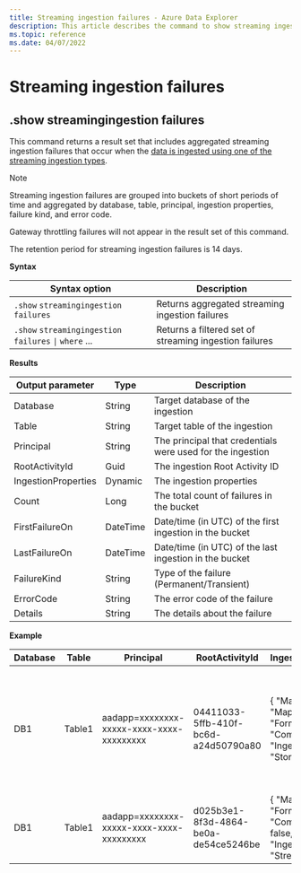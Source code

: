 ```yaml
---
title: Streaming ingestion failures - Azure Data Explorer
description: This article describes the command to show streaming ingestion failures in Azure Data Explorer.
ms.topic: reference
ms.date: 04/07/2022
---
```


# Streaming ingestion failures

## .show streamingingestion failures

This command returns a result set that includes aggregated streaming ingestion failures that occur when the
[data is ingested using one of the streaming ingestion types](../../ingest-data-streaming.md#choose-the-appropriate-streaming-ingestion-type).

> [!NOTE]
>Streaming ingestion failures are grouped into buckets of short periods of time and aggregated by database, table, principal, ingestion properties, failure kind, and error code.
>
> Gateway throttling failures will not appear in the result set of this command.
>
> The retention period for streaming ingestion failures is 14 days.

**Syntax**

|Syntax option|Description|
|---|---| 
|`.show` `streamingingestion` `failures`                                       |Returns aggregated streaming ingestion failures
|`.show` `streamingingestion` `failures` <code>&#124;</code> `where` ...       |Returns a filtered set of streaming ingestion failures

**Results**

|Output parameter   |Type    |Description     |
|----------|--------|---------|
Database| String| Target database of the ingestion|
Table | String| Target table of the ingestion|
Principal | String| The principal that credentials were used for the ingestion|
RootActivityId| Guid| The ingestion Root Activity ID|
IngestionProperties| Dynamic| The ingestion properties|
Count| Long| The total count of failures in the bucket|
FirstFailureOn | DateTime| Date/time (in UTC) of the first ingestion in the bucket|
LastFailureOn | DateTime| Date/time (in UTC) of the last ingestion in the bucket|
FailureKind| String| Type of the failure (Permanent/Transient)|
ErrorCode| String| The error code of the failure|
Details| String| The details about the failure|

**Example**

|Database |Table |Principal |RootActivityId |IngestionProperties |Count |FirstFailureOn |LastFailureOn |FailureKind |ErrorCode |Details|
|--------|--------|--------|--------|--------|--------|--------|--------|--------|--------------|-----------------|
|DB1 |Table1 |aadapp=xxxxxxxx-xxxxx-xxxx-xxxx-xxxxxxxxx |04411033-5ffb-410f-bc6d-a24d50790a80 | { "Mapping": "Mapping_name", "Format": "Csv", "Compressed": true, "IngestionSource": "Storage" } | 2|2020-10-11 12:06:35.8362967 |2020-10-11 12:06:35.8362967 | Transient|Kusto.DataNode.Exceptions.StreamingIngestionServiceException |Server error in performing streaming ingestion into xxxx : Cannot determine row store for ingestion|
|DB1 |Table1 |aadapp=xxxxxxxx-xxxxx-xxxx-xxxx-xxxxxxxxx |d025b3e1-8f3d-4864-be0a-de54ce5246be | { "Mapping": null, "Format": "Csv", "Compressed": false, "IngestionSource": "Stream" } | 3|2020-10-11 12:07:40.8362967 |2020-10-11 12:08:35.8362967 | Permanent|Kusto.DataNode.Exceptions.StreamingIngestionServiceException |Database metadata is unavailable.|
